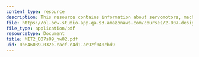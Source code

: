 ```yaml
---
content_type: resource
description: This resource contains information about servomotors, mechanisms & CAD.
file: https://ol-ocw-studio-app-qa.s3.amazonaws.com/courses/2-007-design-and-manufacturing-i-spring-2009/0b846039032ecacfc4d1ac92f040cbd9_MIT2_007s09_hw02.pdf
file_type: application/pdf
resourcetype: Document
title: MIT2_007s09_hw02.pdf
uid: 0b846039-032e-cacf-c4d1-ac92f040cbd9
---
```

